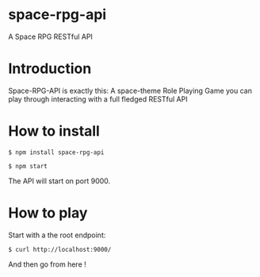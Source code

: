 # space-rpg-api

A Space RPG RESTful API

# Introduction

Space-RPG-API is exactly this: A space-theme Role Playing Game you can play through interacting with a full fledged RESTful API

# How to install

```
$ npm install space-rpg-api

$ npm start
```

The API will start on port 9000.

# How to play

Start with a the root endpoint:

```
$ curl http://localhost:9000/
```

And then go from here !
